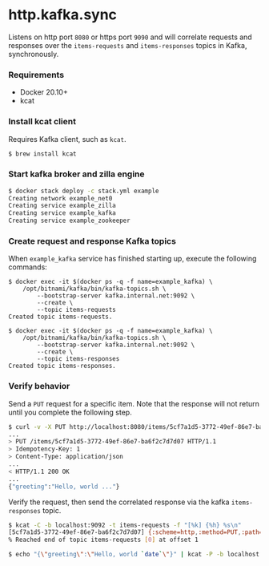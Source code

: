 # http.kafka.sync
Listens on http port `8080` or https port `9090` and will correlate requests and responses over the `items-requests` and `items-responses` topics in Kafka, synchronously.

### Requirements
 - Docker 20.10+
 - kcat

### Install kcat client
Requires Kafka client, such as `kcat`.
```bash
$ brew install kcat
```

### Start kafka broker and zilla engine
```bash
$ docker stack deploy -c stack.yml example
Creating network example_net0
Creating service example_zilla
Creating service example_kafka
Creating service example_zookeeper
```

### Create request and response Kafka topics
When `example_kafka` service has finished starting up, execute the following commands:
```
$ docker exec -it $(docker ps -q -f name=example_kafka) \
    /opt/bitnami/kafka/bin/kafka-topics.sh \
        --bootstrap-server kafka.internal.net:9092 \
        --create \
        --topic items-requests
Created topic items-requests.
```
```
$ docker exec -it $(docker ps -q -f name=example_kafka) \
    /opt/bitnami/kafka/bin/kafka-topics.sh \
        --bootstrap-server kafka.internal.net:9092 \
        --create \
        --topic items-responses
Created topic items-responses.
```

### Verify behavior
Send a `PUT` request for a specific item.
Note that the response will not return until you complete the following step.
```bash
$ curl -v -X PUT http://localhost:8080/items/5cf7a1d5-3772-49ef-86e7-ba6f2c7d7d07 -d "{\"greeting\":\"Hello, world `date`\"}" -H "Content-Type: application/json" -H "Idempotency-Key: 1"
...
> PUT /items/5cf7a1d5-3772-49ef-86e7-ba6f2c7d7d07 HTTP/1.1
> Idempotency-Key: 1
> Content-Type: application/json
...
< HTTP/1.1 200 OK
...
{"greeting":"Hello, world ..."}
```
Verify the request, then send the correlated response via the kafka `items-responses` topic.
```bash
$ kcat -C -b localhost:9092 -t items-requests -f "[%k] {%h} %s\n"  
[5cf7a1d5-3772-49ef-86e7-ba6f2c7d7d07] {:scheme=http,:method=PUT,:path=/items/5cf7a1d5-3772-49ef-86e7-ba6f2c7d7d07,:authority=localhost:8080,user-agent=curl/7.79.1,accept=*/*,content-type=application/json,idempotency-key=1,zilla:reply-to=items-responses,zilla:correlation-id=1} {"greeting":"Hello, world ..."}
% Reached end of topic items-requests [0] at offset 1
```
```bash
$ echo "{\"greeting\":\"Hello, world `date`\"}" | kcat -P -b localhost:9092 -t items-responses -k "5cf7a1d5-3772-49ef-86e7-ba6f2c7d7d07" -H ":status=200" -H "zilla:correlation-id=1"
```
